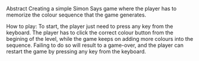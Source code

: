 Abstract
Creating a simple Simon Says game where the player has to memorize the colour sequence that the game generates. 

How to play:
To start, the player just need to press any key from the keyboard. The player has to click the correct colour button from the begining of the level, while the game keeps on adding more colours into the sequence. Failing to do so will result to a game-over, and the player can restart the game by pressing any key from the keyboard.
